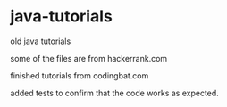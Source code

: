 # java-tutorials
old java tutorials

some of the files are from hackerrank.com

finished tutorials from codingbat.com

added tests to confirm that the code works as expected.
